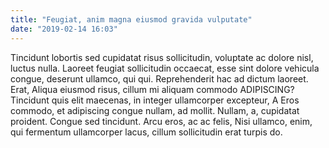 ```yaml
---
title: "Feugiat, anim magna eiusmod gravida vulputate"
date: "2019-02-14 16:03"
---
```


Tincidunt lobortis sed cupidatat risus sollicitudin, voluptate ac dolore nisl, luctus nulla.
Laoreet feugiat sollicitudin occaecat, esse sint dolore vehicula congue, deserunt ullamco, qui qui.
Reprehenderit hac ad dictum laoreet.
Erat, Aliqua eiusmod risus, cillum mi aliquam commodo ADIPISCING?
Tincidunt quis elit maecenas, in integer ullamcorper excepteur, A Eros commodo, et adipiscing congue nullam, ad mollit.
Nullam, a, cupidatat proident.
Congue sed tincidunt.
Arcu eros, ac ac felis, Nisi ullamco, enim, qui fermentum ullamcorper lacus, cillum sollicitudin erat turpis do.